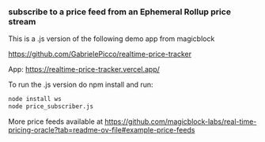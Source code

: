 ### subscribe to a price feed from an Ephemeral Rollup price stream


This is a .js version of the following demo app from magicblock

https://github.com/GabrielePicco/realtime-price-tracker

App: https://realtime-price-tracker.vercel.app/

To run the .js version do npm install and run:

```bash
node install ws
node price_subscriber.js
```

More price feeds available at
https://github.com/magicblock-labs/real-time-pricing-oracle?tab=readme-ov-file#example-price-feeds